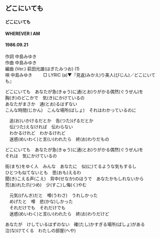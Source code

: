 ## どこにいても
#### どこにいても
#### WHEREVER I AM 
#### 1986.09.21


作詞        中島みゆき  
作曲        中島みゆき  
編曲 (Ver.) 萩田光雄(はぎたみつお) (1)  
唄          中島みゆき 　　
□ LYRIC (a)▼『見返(みかえ)り美人(びじん)／どこにいても』　　

どこにいても　あなたが急(きゅう)に通(とお)りがかる偶然(ぐうぜん)を  
胸(き)のどこかで　気(き)にかけているの  
あなたがまさか　通(とお)るはずない  
こんな時間(じかん)　こんな場所(ばしょ)　それはわかっているのに  
  
　追(お)いかけるだとか　告(つた)げるだとか  
　伝(つた)えなければ　伝わらない  
　わかるけれど　わかるけれど  
　迷惑(めいわく)と言(い)われたら　終(お)わりだもの  
  
どこにいても　あなたが急(きゅう)に通(とお)りがかる偶然(ぐうぜん)を  
それは　気にかけているの  
  
  
街(まち)をゆく人　みんな　あなたに　似(に)てるような気もするし  
ひとつも似てないとも　思(おも)えるわ  
聞(き)こえる声(こえ)　背中(せなか)のほうで　あなたかもしれないから  
荒(あ)れた爪(つめ)　少(すこ)し悔(く)やむ  
  
　元気(げんき)だと　噂(うわさ)　うれしかった  
　めげたと　噂　悲(かな)しかった  
　それだけでも　それだけでも  
　迷惑(めいわく)と言(い)われたら　終(お)わりだけど  
  
あなたが　けしているはずのない　確(たし)かすぎる場所(ばしょ)がある  
泣(な)けてくる　わたしの部屋(へや)  